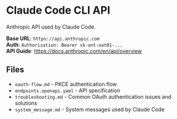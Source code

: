 # Claude Code CLI API

Anthropic API used by Claude Code.

**Base URL**: `https://api.anthropic.com`  
**Auth**: `Authorization: Bearer sk-ant-oat01-...`  
**API Guide**: https://docs.anthropic.com/en/api/overview

## Files

- `oauth-flow.md` - PKCE authentication flow
- `endpoints.openapi.yaml` - API specification
- `troubleshooting.md` - Common OAuth authentication issues and solutions
- `system_message.md` - System messages used by Claude Code